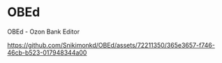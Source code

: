# OBEd

OBEd - Ozon Bank Editor

https://github.com/Snikimonkd/OBEd/assets/72211350/365e3657-f746-46cb-b523-017948344a00
